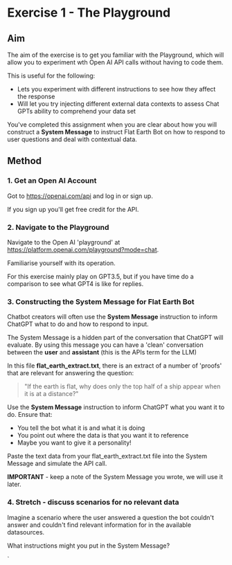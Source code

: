 # Exercise 1 - The Playground

## Aim

The aim of the exercise is to get you familiar
with the Playground, which will allow you to 
experiment wth Open AI API calls without 
having to code them.

This is useful for the following:

- Lets you experiment with different instructions
to see how they affect the response
- Will let you try injecting different external data contexts 
to assess Chat GPTs ability to comprehend your data set

You've completed this assignment when you are clear about how you will construct
a **System Message** to instruct Flat Earth Bot on how to respond to user questions
and deal with contextual data.

## Method

### 1. Get an Open AI Account

Got to https://openai.com/api and log in or sign up.

If you sign up you'll get free credit for the API.

### 2. Navigate to the Playground

Navigate to the Open AI 'playground' at 
https://platform.openai.com/playground?mode=chat. 

Familiarise yourself with its operation.

For this exercise mainly play on GPT3.5, but if you have time do a comparison
to see what GPT4 is like for replies.


### 3. Constructing the System Message for Flat Earth Bot

Chatbot creators will often use the **System Message** instruction to 
inform ChatGPT what to do and how to respond to input.

The System Message is a hidden part of the conversation that ChatGPT 
will evaluate. By using this message you can have a 'clean' conversation
between the **user** and **assistant** (this is the APIs term for the LLM)

In this file **flat_earth_extract.txt**, there is an extract of a number 
of 'proofs' that are relevant for answering the question:

>"If the earth is flat, why does only the top half of a ship appear when it is at a distance?"

Use the **System Message** instruction to inform ChatGPT what 
you want it to do. Ensure that:

- You tell the bot what it is and what it is doing
- You point out where the data is that you want it to reference
- Maybe you want to give it a personality!

Paste the text data from your flat_earth_extract.txt file into the System Message and 
simulate the API call.

**IMPORTANT** - keep a note of the System Message you wrote, we will use it later.

### 4. Stretch - discuss scenarios for no relevant data

Imagine a scenario where the user answered a question the bot couldn't answer
and couldn't find relevant information for in the available datasources.

What instructions might you put in the System Message?


`


